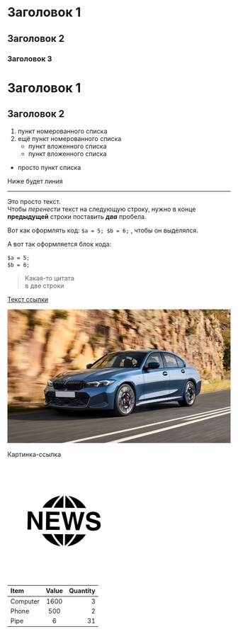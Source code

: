 # Заголовок 1
## Заголовок 2
### Заголовок 3

Заголовок 1
=

Заголовок 2
-

1. пункт номерованного списка
2. ещё пункт номерованного списка
    * пункт вложенного списка
    * пункт вложенного списка
* просто пункт списка

Ниже будет линия
***

Это просто текст.  
Чтобы *перенести* текст на следующую строку, нужно в конце **предыдущей** строки поставить ***два*** пробела.

Вот как оформлять код:
`
$a = 5;
$b = 6;
`
, чтобы он выделялся.

А вот так оформляется блок кода:

```
$a = 5;
$b = 6;
```

>Какая-то цитата  
в две строки

[Текст ссылки](https://www.google.com/)

![car photo](img/img_1.jpg)

Картинка-ссылка

[![car photo](img/logo2.png)](https://www.auto.ru/)

Item    | Value | Quantity
:-------|:-----:|--------:
Computer|1600   |3
Phone   |500    |2
Pipe    |6      |31